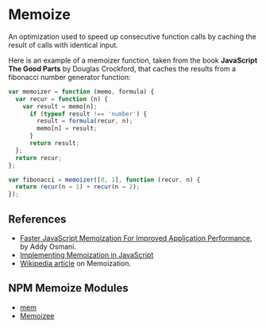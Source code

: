 # Memoize

An optimization used to speed up consecutive function calls by caching the result of calls with identical input.

Here is an example of a memoizer function, taken from the book **JavaScript The Good Parts** by Douglas Crockford,
that caches the results from a fibonacci number generator function:

```javascript
var memoizer = function (memo, formula) { 
  var recur = function (n) { 
    var result = memo[n]; 
      if (typeof result !== 'number') { 
        result = formula(recur, n); 
        memo[n] = result; 
      } 
      return result;
  };
  return recur;
};

var fibonacci = memoizer([0, 1], function (recur, n) { 
  return recur(n − 1) + recur(n − 2);
});
```

## References

* [Faster JavaScript Memoization For Improved Application Performance](https://addyosmani.com/blog/faster-javascript-memoization/), by Addy Osmani.
* [Implementing Memoization in JavaScript](http://www.sitepoint.com/implementing-memoization-in-javascript/)
* [Wikipedia article](https://en.wikipedia.org/wiki/Memoization) on Memoization.


## NPM Memoize Modules

* [mem](https://github.com/sindresorhus/mem)
* [Memoizee](https://github.com/medikoo/memoizee)
